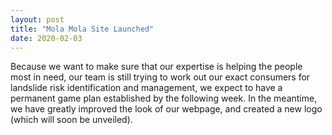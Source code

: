 ```yaml
---
layout: post
title: "Mola Mola Site Launched"
date: 2020-02-03
---
```


Because we want to make sure that our expertise is helping the people most in need, our team is still trying to work out our exact consumers for landslide risk identification and management, we expect to have a permanent game plan established by the following week. In the meantime, we have greatly improved the look of our webpage, and created a new logo (which will soon be unveiled).
